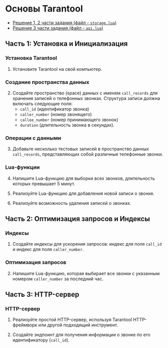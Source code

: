 # Основы Tarantool

- [Решение 1, 2 части задания (файл - `storage.lua`)](https://github.com/megafon-test/megafon_test/blob/master/app/roles/api.lua)
- [Решение 3 части задания (файл - `api.lua`)](https://github.com/megafon-test/megafon_test/blob/master/app/roles/storage.lua)

## Часть 1: Установка и Инициализация

### Установка Tarantool

1. Установите Tarantool на свой компьютер.

### Создание пространства данных

2. Создайте пространство (space) данных с именем `call_records` для хранения записей о телефонных звонках. Структура записи должна включать следующие поля:
    - `call_id` (идентификатор звонка)
    - `caller_number` (номер звонящего)
    - `callee_number` (номер принимающего звонок)
    - `duration` (длительность звонка в секундах).

### Операции с данными

3. Добавьте несколько тестовых записей в пространство данных `call_records`, представляющих собой различные телефонные звонки.

### Lua-функции

4. Напишите Lua-функцию для выборки всех звонков, длительность которых превышает 5 минут.

5. Реализуйте Lua-функцию для добавления новой записи о звонке.

6. Реализуйте возможность удаления записей о звонках.

## Часть 2: Оптимизация запросов и Индексы

### Индексы

1. Создайте индексы для ускорения запросов: индекс для поля `call_id` и индекс для поля `caller_number`.

### Оптимизация запросов

2. Напишите Lua-функцию, которая выбирает все звонки с указанным номером `caller_number` за последний час.

## Часть 3: HTTP-сервер

### HTTP-сервер

1. Реализуйте простой HTTP-сервер, используя Tarantool HTTP-фреймворк или другой подходящий инструмент.

2. Создайте эндпоинт для получения информации о звонке по его идентификатору (`call_id`).
